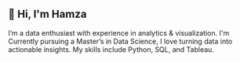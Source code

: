 ## 👋 Hi, I'm Hamza
I’m a data enthusiast with experience in analytics & visualization. I'm Currently pursuing a Master’s in Data Science, I love turning data into actionable insights. My skills include Python, SQL, and Tableau.
